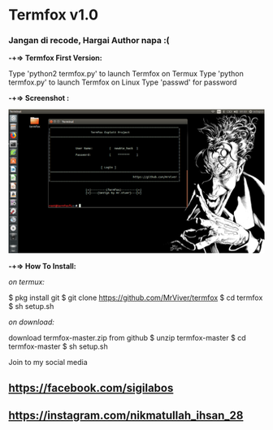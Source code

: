 # Termfox v1.0

### Jangan di recode, Hargai Author napa :(

<b>-+=> Termfox First Version:</b>

Type 'python2 termfox.py' to launch Termfox on Termux
Type 'python termfox.py' to launch Termfox on Linux
Type 'passwd' for password

<b>-+=> Screenshot : </b>

<img src="termfoxScreenshot.png "/>

<b>-+=> How To Install:</b>

<i>on termux:</i>

$ pkg install git
$ git clone https://github.com/MrViver/termfox
$ cd termfox
$ sh setup.sh

<i>on download:</i>

download termfox-master.zip from github
$ unzip termfox-master
$ cd termfox-master
$ sh setup.sh


Join to my social media

## https://facebook.com/sigilabos
## https://instagram.com/nikmatullah_ihsan_28
